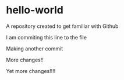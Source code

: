 # hello-world
A repository created to get familiar with Github

I am commiting this line to the file

Making another commit

More changes!!

Yet more changes!!!!
